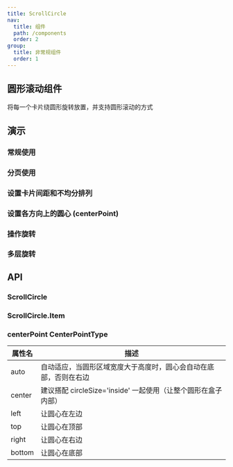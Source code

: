 ```yaml
---
title: ScrollCircle
nav:
  title: 组件
  path: /components
  order: 2
group:
  title: 非常规组件
  order: 1
---
```


## 圆形滚动组件

将每一个卡片绕圆形旋转放置，并支持圆形滚动的方式

## 演示

### 常规使用

<code src="../demo/scroll-circle/demo1.tsx"></code>

### 分页使用

<code src="../demo/scroll-circle/demo2.tsx"></code>

### 设置卡片间距和不均分排列

<code src="../demo/scroll-circle/demo3.tsx"></code>

### 设置各方向上的圆心 (centerPoint)

<code src="../demo/scroll-circle/demo4.tsx"></code>

### 操作旋转

<code src="../demo/scroll-circle/demo5.tsx"></code> 

### 多层旋转

<code src="../demo/scroll-circle/demo6.tsx"></code>

## API

### ScrollCircle

<API id="ScrollCircle"></API>

### ScrollCircle.Item

<API id="ScrollCircleItem"></API>

### centerPoint <Badge>CenterPointType</Badge>

|  属性名   | 描述  |
|  ----  | ----  |
| auto  | 自动适应，当圆形区域宽度大于高度时，圆心会自动在底部，否则在右边 |
| center  | 建议搭配 circleSize='inside' 一起使用（让整个圆形在盒子内部） |
| left | 让圆心在左边 |
| top | 让圆心在顶部 |
| right | 让圆心在右边 |
| bottom | 让圆心在底部 |
